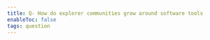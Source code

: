```yaml
---
title: Q- How do explorer communities grow around software tools
enableToc: false
tags: question
---
```

